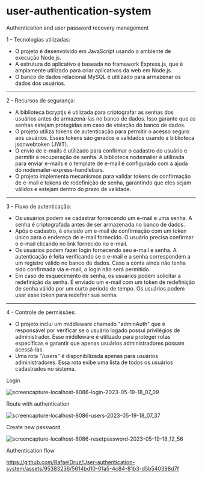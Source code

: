 # user-authentication-system
 Authentication and user password recovery management
 
1 - Tecnologias utilizadas:

* O projeto é desenvolvido em JavaScript usando o ambiente de execução Node.js.
* A estrutura do aplicativo é baseada no framework Express.js, que é amplamente utilizado para criar aplicativos da web em Node.js.
* O banco de dados relacional MySQL é utilizado para armazenar os dados dos usuários.
------------------------------
2 - Recursos de segurança:

* A biblioteca bcryptjs é utilizada para criptografar as senhas dos usuários antes de armazená-las no banco de dados. Isso garante que as senhas estejam protegidas em caso de violação do banco de dados.
* O projeto utiliza tokens de autenticação para permitir o acesso seguro aos usuários. Esses tokens são gerados e validados usando a biblioteca jsonwebtoken (JWT).
* O envio de e-mails é utilizado para confirmar o cadastro do usuário e permitir a recuperação de senha. A biblioteca nodemailer é utilizada para enviar e-mails e o template de e-mail é configurado com a ajuda do nodemailer-express-handlebars.
* O projeto implementa mecanismos para validar tokens de confirmação de e-mail e tokens de redefinição de senha, garantindo que eles sejam válidos e estejam dentro do prazo de validade.
------------------------------
3 - Fluxo de autenticação:

* Os usuários podem se cadastrar fornecendo um e-mail e uma senha. A senha é criptografada antes de ser armazenada no banco de dados.
* Após o cadastro, é enviado um e-mail de confirmação com um token único para o endereço de e-mail fornecido. O usuário precisa confirmar o e-mail clicando no link fornecido no e-mail.
* Os usuários podem fazer login fornecendo seu e-mail e senha. A autenticação é feita verificando se o e-mail e a senha correspondem a um registro válido no banco de dados. Caso a conta ainda não tenha sido confirmada via e-mail, o login não será permitido.
* Em caso de esquecimento de senha, os usuários podem solicitar a redefinição da senha. É enviado um e-mail com um token de redefinição de senha válido por um curto período de tempo. Os usuários podem usar esse token para redefinir sua senha.
------------------------------
4 - Controle de permissões:

* O projeto inclui um middleware chamado "adminAuth" que é responsável por verificar se o usuário logado possui privilégios de administrador. Esse middleware é utilizado para proteger rotas específicas e garantir que apenas usuários administradores possam acessá-las.
* Uma rota "/users" é disponibilizada apenas para usuários administradores. Essa rota exibe uma lista de todos os usuários cadastrados no sistema.



Login

![screencapture-localhost-8086-login-2023-05-19-18_07_09](https://github.com/RafaelDruz/User-authentication-system/assets/95383236/d52f97ec-6f47-425c-92ea-9b53fa999d04)



Route with authentication

![screencapture-localhost-8086-users-2023-05-19-18_07_37](https://github.com/RafaelDruz/User-authentication-system/assets/95383236/b5d768c6-cd3c-4b07-9bc0-a57a2518ebda)



Create new password

![screencapture-localhost-8086-resetpassword-2023-05-19-18_12_56](https://github.com/RafaelDruz/User-authentication-system/assets/95383236/56e4424e-3eaf-4032-b16b-ef86a15d366a)



Authentication flow

https://github.com/RafaelDruz/User-authentication-system/assets/95383236/5614bd10-01a5-4c84-81b3-d5b540398d7f

